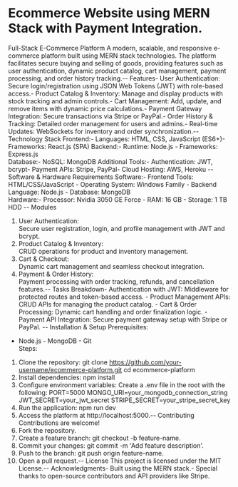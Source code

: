 # Ecommerce Website using MERN Stack with Payment Integration.
Full-Stack E-Commerce Platform
 A modern, scalable, and responsive e-commerce platform built using MERN stack technologies. The platform facilitates secure buying and selling of goods, providing features such as user authentication, dynamic product catalog, cart management, payment processing, and order history tracking.--
Features- User Authentication: Secure login/registration using JSON Web Tokens (JWT) with role-based access.- Product Catalog & Inventory: Manage and display products with stock tracking and admin controls.- Cart Management: Add, update, and remove items with dynamic price calculations.- Payment Gateway Integration: Secure transactions via Stripe or PayPal.- Order History & Tracking: Detailed order management for users and admins.- Real-time Updates: WebSockets for inventory and order synchronization.--
Technology Stack
 Frontend:- Languages: HTML, CSS, JavaScript (ES6+)- Frameworks: React.js (SPA)
 Backend:- Runtime: Node.js  - Frameworks: Express.js  
Database:- NoSQL: MongoDB
 Additional Tools:- Authentication: JWT, bcrypt- Payment APIs: Stripe, PayPal- Cloud Hosting: AWS, Heroku  --
Software & Hardware Requirements
 Software:- Frontend Tools: HTML/CSS/JavaScript  - Operating System: Windows Family  - Backend Language: Node.js  - Database: MongoDB  
Hardware:- Processor: Nvidia 3050 GE Force  - RAM: 16 GB  - Storage: 1 TB HDD  --
Modules
1. User Authentication:  
   Secure user registration, login, and profile management with JWT and bcrypt.
 2. Product Catalog & Inventory:  
   CRUD operations for product and inventory management.
 3. Cart & Checkout:  
   Dynamic cart management and seamless checkout integration.
 4. Payment & Order History:  
   Payment processing with order tracking, refunds, and cancellation features.--
Tasks Breakdown- Authentication with JWT: Middleware for protected routes and token-based access.  - Product Management APIs: CRUD APIs for managing the product catalog.  - Cart & Order Processing: Dynamic cart handling and order finalization logic.  - Payment API Integration: Secure payment gateway setup with Stripe or PayPal.  --
Installation & Setup
 Prerequisites:
- Node.js  - MongoDB  - Git  
Steps:
 1. Clone the repository:
   git clone https://github.com/your-username/ecommerce-platform.git
   cd ecommerce-platform
 2. Install dependencies:
   npm install
 3. Configure environment variables:
   Create a .env file in the root with the following:
   PORT=5000
   MONGO_URI=your_mongodb_connection_string
   JWT_SECRET=your_jwt_secret
   STRIPE_SECRET=your_stripe_secret_key
 4. Run the application:
   npm run dev
 5. Access the platform at http://localhost:5000.--
Contributing
Contributions are welcome!  
1. Fork the repository.  
2. Create a feature branch: git checkout -b feature-name.  
3. Commit your changes: git commit -m 'Add feature description'.  
4. Push to the branch: git push origin feature-name.  
5. Open a pull request.--
License
 This project is licensed under the MIT License.--
Acknowledgments- Built using the MERN stack.- Special thanks to open-source contributors and API providers like Stripe.

